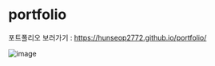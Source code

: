 # portfolio
포트폴리오 
보러가기 : https://hunseop2772.github.io/portfolio/

![image](https://user-images.githubusercontent.com/92245622/223037893-c16ce516-50a8-404b-9bd2-c3a5c36ee159.png)
